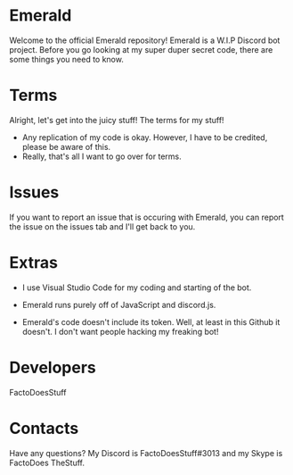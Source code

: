 # Emerald
Welcome to the official Emerald repository! Emerald is a W.I.P Discord bot project. Before you go looking at my super duper secret code, there are some things you need to know.

# Terms
Alright, let's get into the juicy stuff! The terms for my stuff!

- Any replication of my code is okay. However, I have to be credited, please be aware of this. 
- Really, that's all I want to go over for terms. 

# Issues
If you want to report an issue that is occuring with Emerald, you can report the issue on the issues tab and I'll get back to you. 

# Extras
- I use Visual Studio Code for my coding and starting of the bot.

- Emerald runs purely off of JavaScript and discord.js.

- Emerald's code doesn't include its token. Well, at least in this Github it doesn't. I don't want people hacking my freaking bot! 

# Developers
FactoDoesStuff

# Contacts

Have any questions? My Discord is FactoDoesStuff#3013 and my Skype is FactoDoes TheStuff.
